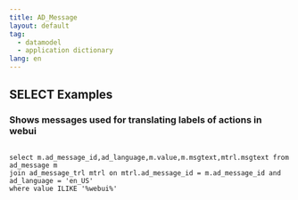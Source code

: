 ```yaml
---
title: AD_Message
layout: default
tag: 
  - datamodel
  - application dictionary
lang: en
---
```


## SELECT Examples

### Shows messages used for translating labels of actions in webui
```

select m.ad_message_id,ad_language,m.value,m.msgtext,mtrl.msgtext from ad_message m
join ad_message_trl mtrl on mtrl.ad_message_id = m.ad_message_id and ad_language = 'en_US'
where value ILIKE '%webui%' 
	  
```

